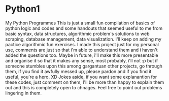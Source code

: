 # Python1
My Python Programmes
This is just a small fun compilation of basics of python logic and codes and some handouts that seemed useful to me from basic syntax, data structures, algorithmic 
problem's solutions to web scraping, database management, data visualization. I'll keep on adding my pactice algorithmic fun exercises. I made this project just for
my personal use, comments are just so that i'm able to understand them and i haven't added the questions too. Maybe in future, i'll make this more presentable and 
organise it so that it makes any sense, most probably, i'll not :p but if someone stumbles upon this among gargantuan other projects, go through them, if you find it
awfully messed up, please pardon and if you find it useful, you're a hero. XD Jokes aside, if you want some explanantion for these codes, just comment on them, I'll
be more than happy to explain them out and this is completely open to chnages. Feel free to point out problems lingering in them.
